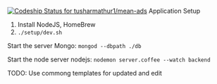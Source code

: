 [ ![Codeship Status for tusharmathur1/mean-ads](https://www.codeship.io/projects/4057ba60-4566-0132-d73f-361a09117bba/status)](https://www.codeship.io/projects/44984)
Application Setup

1. Install NodeJS, HomeBrew
2. `./setup/dev.sh`

Start the server
Mongo: `mongod --dbpath ./db`

Start the node server
nodejs: `nodemon server.coffee --watch backend`


TODO: Use commong templates for updated and edit

